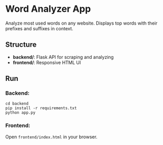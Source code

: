 # Word Analyzer App

Analyze most used words on any website. Displays top words with their prefixes and suffixes in context.

## Structure

- **backend/**: Flask API for scraping and analyzing
- **frontend/**: Responsive HTML UI

## Run

### Backend:
```
cd backend
pip install -r requirements.txt
python app.py
```

### Frontend:
Open `frontend/index.html` in your browser.